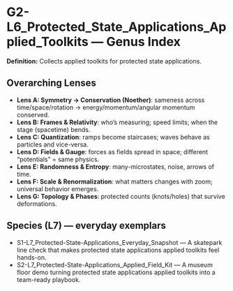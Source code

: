 # G2-L6_Protected_State_Applications_Applied_Toolkits — Genus Index
**Definition:** Collects applied toolkits for protected state applications.

## Overarching Lenses

- **Lens A: Symmetry -> Conservation (Noether)**: sameness across time/space/rotation → energy/momentum/angular momentum conserved.
- **Lens B: Frames & Relativity**: who’s measuring; speed limits; when the stage (spacetime) bends.
- **Lens C: Quantization**: ramps become staircases; waves behave as particles and vice-versa.
- **Lens D: Fields & Gauge**: forces as fields spread in space; different “potentials” = same physics.
- **Lens E: Randomness & Entropy**: many-microstates, noise, arrows of time.
- **Lens F: Scale & Renormalization**: what matters changes with zoom; universal behavior emerges.
- **Lens G: Topology & Phases**: protected counts (knots/holes) that survive deformations.

## Species (L7) — everyday exemplars
- S1-L7_Protected-State-Applications_Everyday_Snapshot — A skatepark line check that makes protected state applications applied toolkits feel hands-on.
- S2-L7_Protected-State-Applications_Applied_Field_Kit — A museum floor demo turning protected state applications applied toolkits into a team-ready playbook.
